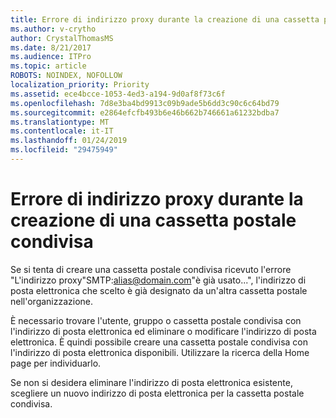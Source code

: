```yaml
---
title: Errore di indirizzo proxy durante la creazione di una cassetta postale condivisa
ms.author: v-crytho
author: CrystalThomasMS
ms.date: 8/21/2017
ms.audience: ITPro
ms.topic: article
ROBOTS: NOINDEX, NOFOLLOW
localization_priority: Priority
ms.assetid: ece4bcce-1053-4ed3-a194-9d0af8f73c6f
ms.openlocfilehash: 7d8e3ba4bd9913c09b9ade5b6dd3c90c6c64bd79
ms.sourcegitcommit: e2864efcfb493b6e46b662b746661a61232bdba7
ms.translationtype: MT
ms.contentlocale: it-IT
ms.lasthandoff: 01/24/2019
ms.locfileid: "29475949"
---
```

# <a name="proxy-address-error-while-creating-a-shared-mailbox"></a>Errore di indirizzo proxy durante la creazione di una cassetta postale condivisa

Se si tenta di creare una cassetta postale condivisa ricevuto l'errore "L'indirizzo proxy"SMTP:alias@domain.com"è già usato...", l'indirizzo di posta elettronica che scelto è già designato da un'altra cassetta postale nell'organizzazione.
  
È necessario trovare l'utente, gruppo o cassetta postale condivisa con l'indirizzo di posta elettronica ed eliminare o modificare l'indirizzo di posta elettronica. È quindi possibile creare una cassetta postale condivisa con l'indirizzo di posta elettronica disponibili. Utilizzare la ricerca della Home page per individuarlo.
  
Se non si desidera eliminare l'indirizzo di posta elettronica esistente, scegliere un nuovo indirizzo di posta elettronica per la cassetta postale condivisa.
  

